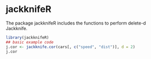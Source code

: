 
# jackknifeR

<!-- badges: start -->
<!-- badges: end -->

The package jackknifeR includes the functions to perform delete-d Jackknife.

``` r
library(jackknifeR)
## basic example code
j.cor <- jackknife.cor(cars[, c("speed", "dist")], d = 2)
j.cor
```

